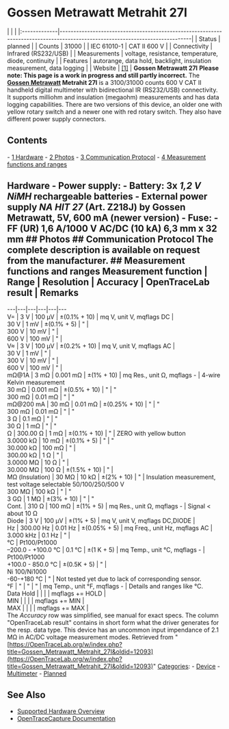 # Gossen Metrawatt Metrahit 27I

| | | |:-------------|------------------------------------------------------------------------------------------------------------------------------| | Status | planned | | Counts | 31000 | | IEC 61010-1 | CAT II 600 V | | Connectivity | Infrared (RS232/USB) | | Measurements | voltage, resistance, temperature, diode, continuity | | Features | autorange, data hold, backlight, insulation measurement, data logging | | Website | [[1]](http://www.gossenmetrawatt.com/english/produkte/metrahit27i.htm) | **Gossen Metrawatt 27I** **Please note: This page is a work in progress and still partly incorrect.** The **[Gossen Metrawatt](Gossen_Metrawatt.html "Gossen Metrawatt") Metrahit 27I** is a 3100/31000 counts 600 V CAT II handheld digital multimeter with bidirectional IR (RS232/USB) connectivity. It supports milliohm and insulation (megaohm) measurements and has data logging capabilities. There are two versions of this device, an older one with yellow rotary switch and a newer one with red rotary switch. They also have different power supply connectors. 
## Contents 
\- [1 Hardware](Gossen_Metrawatt_Metrahit_27I.html#Hardware) \- [2 Photos](Gossen_Metrawatt_Metrahit_27I.html#Photos) \- [3 Communication Protocol](Gossen_Metrawatt_Metrahit_27I.html#Communication_Protocol) \- [4 Measurement functions and ranges](Gossen_Metrawatt_Metrahit_27I.html#Measurement_functions_and_ranges) 
## Hardware \- **Power supply**: \- Battery: 3x *1,2 V NiMH* rechargeable batteries \- External power supply *NA HIT 27* (Art. Z218J) by Gossen Metrawatt, 5V, 600 mA (newer version) \- **Fuse**: \- FF (UR) 1,6 A/1000 V AC/DC (10 kA) 6,3 mm x 32 mm ## Photos ## Communication Protocol The complete description is available on request from the manufacturer. ## Measurement functions and ranges Measurement function | Range | Resolution | Accuracy | OpenTraceLab result | Remarks  
---|---|---|---|---|---  
V= | 3 V | 100 μV | ±(0.1% + 10) | mq V, unit V, mqflags DC |   
30 V | 1 mV | ±(0.1% + 5) | " |   
300 V | 10 mV | " |   
600 V | 100 mV | " |   
V≈ | 3 V | 100 μV | ±(0.2% + 10) | mq V, unit V, mqflags AC |   
30 V | 1 mV | " |   
300 V | 10 mV | " |   
600 V | 100 mV | " |   
mΩ@1A | 3 mΩ | 0.001 mΩ | ±(1% + 10) | mq Res., unit Ω, mqflags - | 4-wire Kelvin measurement  
30 mΩ | 0.001 mΩ | ±(0.5% + 10) | " | "  
300 mΩ | 0.01 mΩ | " | "  
mΩ@200 mA | 30 mΩ | 0.01 mΩ | ±(0.25% + 10) | " | "  
300 mΩ | 0.01 mΩ | " | "  
3 Ω | 0.1 mΩ | " | "  
30 Ω | 1 mΩ | " | "  
Ω | 300.00 Ω | 1 mΩ | ±(0.1% + 10) | " | ZERO with yellow button  
3.0000 kΩ | 10 mΩ | ±(0.1% + 5) | " | "  
30.000 kΩ | 100 mΩ | " |   
300.00 kΩ | 1 Ω | " |   
3.0000 MΩ | 10 Ω | " |   
30.000 MΩ | 100 Ω | ±(1.5% + 10) | " |   
MΩ (Insulation) | 30 MΩ | 10 kΩ | ±(2% + 10) | " | Insulation measurement, test voltage selectable 50/100/250/500 V  
300 MΩ | 100 kΩ | " | "  
3 GΩ | 1 MΩ | ±(3% + 10) | " | "  
Cont. | 310 Ω | 100 mΩ | ±(1% + 5) | mq Res., unit Ω, mqflags - | Signal < about 10 Ω  
Diode | 3 V | 100 µV | ±(1% + 5) | mq V, unit V, mqflags DC,DIODE |   
Hz | 300.00 Hz | 0.01 Hz | ±(0.05% + 5) | mq Freq., unit Hz, mqflags AC |   
3.000 kHz | 0.1 Hz | " |   
°C | Pt100/Pt1000  
–200.0 - +100.0 °C | 0.1 °C | ±(1 K + 5) | mq Temp., unit °C, mqflags - |   
Pt100/Pt1000  
+100.0 - 850.0 °C | ±(0.5K + 5) | " |   
Ni 100/Ni1000  
-60-+180 °C | " | Not tested yet due to lack of corresponding sensor.  
°F | " | " | " | mq Temp., unit °F, mqflags - | Details and ranges like °C.  
Data Hold |  |  |  | mqflags += HOLD |   
MIN |  |  |  | mqflags += MIN |   
MAX |  |  |  | mqflags += MAX |   
The *Accuracy* row was simplified, see manual for exact specs. The column "OpenTraceLab result" contains in short form what the driver generates for the resp. data type. This device has an uncommon input impendance of 2.1 MΩ in AC/DC voltage measurement modes. 
Retrieved from "[https://OpenTraceLab.org/w/index.php?title=Gossen_Metrawatt_Metrahit_27I&oldid=12093](https://OpenTraceLab.org/w/index.php?title=Gossen_Metrawatt_Metrahit_27I&oldid=12093)" 
[Categories](specialcategories-specialcategories.md): \- [Device](./Category:Device.html "Category:Device") \- [Multimeter](./Category:Multimeter.html "Category:Multimeter") \- [Planned](./Category:Planned.html "Category:Planned")

## See Also
- [Supported Hardware Overview](../supported-hardware.md)
- [OpenTraceCapture Documentation](../../opentracecapture/overview.md)
